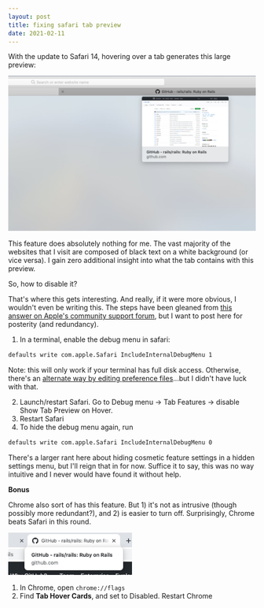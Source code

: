 ```yaml
---
layout: post
title: fixing safari tab preview
date: 2021-02-11
---
```


With the update to Safari 14, hovering over a tab generates this large preview:

![](/assets/images/safari-tab-preview-1.jpg)

This feature does absolutely nothing for me. The vast majority of the websites
that I visit are composed of black text on a white background (or vice versa). I
gain zero additional insight into what the tab contains with this preview.

So, how to disable it?

That's where this gets interesting. And really, if it were more obvious, I
wouldn't even be writing this. The steps have been gleaned from [this answer on
Apple's community support forum][apple_forum_post], but I want to post here for
posterity (and redundancy).



1. In a terminal, enable the debug menu in safari:
``` sh
defaults write com.apple.Safari IncludeInternalDebugMenu 1
```
Note: this will only work if your terminal has full disk access. Otherwise,
there's an [alternate way by editing preference files][six_colors_post]...but I
didn't have luck with that.

2. Launch/restart Safari. Go to Debug menu -> Tab Features -> disable Show Tab
   Preview on Hover. 
3. Restart Safari
4. To hide the debug menu again, run
``` sh
defaults write com.apple.Safari IncludeInternalDebugMenu 0
```

There's a larger rant here about hiding cosmetic feature settings in a hidden
settings menu, but I'll reign that in for now. Suffice it to say, this was no
way intuitive and I never would have found it without help.

**Bonus**

Chrome also sort of has this feature. But 1) it's not as intrusive (though
possibly more redundant?), and 2) is easier to turn off. Surprisingly, Chrome
beats Safari in this round.

<img src="/assets/images/safari-tab-preview-2.jpg" width="50%">

1. In Chrome, open `chrome://flags`
2. Find **Tab Hover Cards**, and set to Disabled. Restart Chrome

[apple_forum_post]: https://discussions.apple.com/thread/251928059
[six_colors_post]: https://sixcolors.com/post/2020/09/enabling-the-debug-menu-in-safari-14-on-big-sur-and-catalina/
